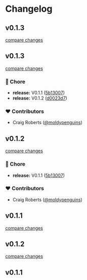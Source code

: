 # Changelog


## v0.1.3

[compare changes](https://github.com/moldypenguins/nuxt-gsuite/compare/v0.1.3...v0.1.3)

## v0.1.3

[compare changes](https://github.com/moldypenguins/nuxt-gsuite/compare/v0.1.2...v0.1.3)

### 🏡 Chore

- **release:** V0.1.1 ([5b13007](https://github.com/moldypenguins/nuxt-gsuite/commit/5b13007))
- **release:** V0.1.2 ([d0023d7](https://github.com/moldypenguins/nuxt-gsuite/commit/d0023d7))

### ❤️ Contributors

- Craig Roberts ([@moldypenguins](http://github.com/moldypenguins))

## v0.1.2

[compare changes](https://github.com/moldypenguins/nuxt-gsuite/compare/v0.1.2...v0.1.2)

### 🏡 Chore

- **release:** V0.1.1 ([5b13007](https://github.com/moldypenguins/nuxt-gsuite/commit/5b13007))

### ❤️ Contributors

- Craig Roberts ([@moldypenguins](http://github.com/moldypenguins))

## v0.1.1

[compare changes](https://github.com/moldypenguins/nuxt-gsuite/compare/v0.1.2...v0.1.1)

## v0.1.2

[compare changes](https://github.com/moldypenguins/nuxt-gsuite/compare/v0.1.1...v0.1.2)

## v0.1.1

